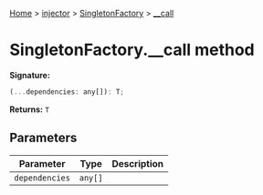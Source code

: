 [Home](./index) &gt; [injector](./injector.md) &gt; [SingletonFactory](./injector.singletonfactory.md) &gt; [\_\_call](./injector.singletonfactory.__call.md)

# SingletonFactory.\_\_call method


**Signature:**
```javascript
(...dependencies: any[]): T;
```
**Returns:** `T`

## Parameters

|  Parameter | Type | Description |
|  --- | --- | --- |
|  `dependencies` | `any[]` |  |


